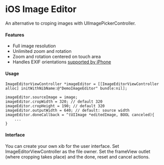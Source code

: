 iOS Image Editor
================

An alternative to croping images with UIImagePickerController.

#### Features

* Full image resolution
* Unlimited zoom and rotation
* Zoom and rotation centered on touch area
* Handles EXIF orientations [supported by iPhone](http://www.gotow.net/creative/wordpress/?p=64)

#### Usage

<pre><code>ImageEditorViewController *imageEditor = [[ImageEditorViewController alloc] initWithNibName:@"DemoImageEditor" bundle:nil];

imageEditor.sourceImage = image;
imageEditor.cropWidth = 320; // default 320
imageEditor.cropHeight = 190; // default 320
imageEditor.outputWidth = 640; // default: source width
imageEditor.doneCallback = ^(UIImage *editedImage, BOOL canceled){
    ...
}
</pre></code>

#### Interface

You can create your own xib for the user interface. Set ImageEditorViewController as the file owner. Set the frameView outlet (where cropping takes place) and the done, reset and cancel actions.